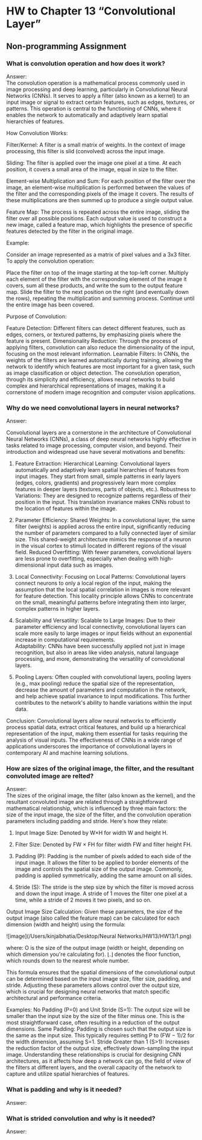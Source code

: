 # HW to Chapter 13 “Convolutional Layer”

## Non-programming Assignment

### What is convolution operation and how does it work?
Answer:  
The convolution operation is a mathematical process commonly used in image processing and deep learning, particularly in Convolutional Neural Networks (CNNs). It serves to apply a filter (also known as a kernel) to an input image or signal to extract certain features, such as edges, textures, or patterns. This operation is central to the functioning of CNNs, where it enables the network to automatically and adaptively learn spatial hierarchies of features.

How Convolution Works:  

Filter/Kernel: A filter is a small matrix of weights. In the context of image processing, this filter is slid (convolved) across the input image.

Sliding: The filter is applied over the image one pixel at a time. At each position, it covers a small area of the image, equal in size to the filter.

Element-wise Multiplication and Sum: For each position of the filter over the image, an element-wise multiplication is performed between the values of the filter and the corresponding pixels of the image it covers. The results of these multiplications are then summed up to produce a single output value.

Feature Map: The process is repeated across the entire image, sliding the filter over all possible positions. Each output value is used to construct a new image, called a feature map, which highlights the presence of specific features detected by the filter in the original image.

Example:  

Consider an image represented as a matrix of pixel values and a 3x3 filter. To apply the convolution operation:  

Place the filter on top of the image starting at the top-left corner.
Multiply each element of the filter with the corresponding element of the image it covers, sum all these products, and write the sum to the output feature map.
Slide the filter to the next position on the right (and eventually down the rows), repeating the multiplication and summing process.
Continue until the entire image has been covered.

Purpose of Convolution:  

Feature Detection: Different filters can detect different features, such as edges, corners, or textured patterns, by emphasizing pixels where the feature is present.
Dimensionality Reduction: Through the process of applying filters, convolution can also reduce the dimensionality of the input, focusing on the most relevant information.
Learnable Filters: In CNNs, the weights of the filters are learned automatically during training, allowing the network to identify which features are most important for a given task, such as image classification or object detection.
The convolution operation, through its simplicity and efficiency, allows neural networks to build complex and hierarchical representations of images, making it a cornerstone of modern image recognition and computer vision applications.

### Why do we need convolutional layers in neural networks?
Answer:   

Convolutional layers are a cornerstone in the architecture of Convolutional Neural Networks (CNNs), a class of deep neural networks highly effective in tasks related to image processing, computer vision, and beyond. Their introduction and widespread use have several motivations and benefits:

1. Feature Extraction:
Hierarchical Learning: Convolutional layers automatically and adaptively learn spatial hierarchies of features from input images. They start from small, simple patterns in early layers (edges, colors, gradients) and progressively learn more complex features in deeper layers (textures, parts of objects, etc.).
Robustness to Variations: They are designed to recognize patterns regardless of their position in the input. This translation invariance makes CNNs robust to the location of features within the image.  

2. Parameter Efficiency:
Shared Weights: In a convolutional layer, the same filter (weights) is applied across the entire input, significantly reducing the number of parameters compared to a fully connected layer of similar size. This shared-weight architecture mimics the response of a neuron in the visual cortex to stimuli located in different regions of the visual field.
Reduced Overfitting: With fewer parameters, convolutional layers are less prone to overfitting, especially when dealing with high-dimensional input data such as images.  

3. Local Connectivity:
Focusing on Local Patterns: Convolutional layers connect neurons to only a local region of the input, making the assumption that the local spatial correlation in images is more relevant for feature detection. This locality principle allows CNNs to concentrate on the small, meaningful patterns before integrating them into larger, complex patterns in higher layers.  

4. Scalability and Versatility:
Scalable to Large Images: Due to their parameter efficiency and local connectivity, convolutional layers can scale more easily to large images or input fields without an exponential increase in computational requirements.  
Adaptability: CNNs have been successfully applied not just in image recognition, but also in areas like video analysis, natural language processing, and more, demonstrating the versatility of convolutional layers.  

5. Pooling Layers:
Often coupled with convolutional layers, pooling layers (e.g., max pooling) reduce the spatial size of the representation, decrease the amount of parameters and computation in the network, and help achieve spatial invariance to input modifications. This further contributes to the network's ability to handle variations within the input data.  

Conclusion:
Convolutional layers allow neural networks to efficiently process spatial data, extract critical features, and build up a hierarchical representation of the input, making them essential for tasks requiring the analysis of visual inputs. The effectiveness of CNNs in a wide range of applications underscores the importance of convolutional layers in contemporary AI and machine learning solutions.

### How are sizes of the original image, the filter, and the resultant convoluted image are relted?
Answer:  
The sizes of the original image, the filter (also known as the kernel), and the resultant convoluted image are related through a straightforward mathematical relationship, which is influenced by three main factors: the size of the input image, the size of the filter, and the convolution operation parameters including padding and stride. Here's how they relate:

1. Input Image Size:
Denoted by W×H for width W and height H.  

2. Filter Size:
Denoted by 
FW × FH
​for filter width FW and filter height FH.  

3. Padding (P):
Padding is the number of pixels added to each side of the input image. It allows the filter to be applied to border elements of the image and controls the spatial size of the output image. Commonly, padding is applied symmetrically, adding the same amount on all sides.  

4. Stride (S):
The stride is the step size by which the filter is moved across and down the input image. A stride of 1 moves the filter one pixel at a time, while a stride of 2 moves it two pixels, and so on.  

Output Image Size Calculation:
Given these parameters, the size of the output image (also called the feature map) can be calculated for each dimension (width and height) using the formula:

![image](/Users/kinjalbhatia/Desktop/Neural Networks/HW13/HW13/1.png)

where:
O is the size of the output image (width or height, depending on which dimension you're calculating for).
⌊.⌋ denotes the floor function, which rounds down to the nearest whole number.  

This formula ensures that the spatial dimensions of the convolutional output can be determined based on the input image size, filter size, padding, and stride. Adjusting these parameters allows control over the output size, which is crucial for designing neural networks that match specific architectural and performance criteria.

Examples:
No Padding (P=0) and Unit Stride (S=1): The output size will be smaller than the input size by the size of the filter minus one. This is the most straightforward case, often resulting in a reduction of the output dimensions.
Same Padding: Padding is chosen such that the output size is the same as the input size. This typically requires setting P to (FW − 1)/2 for the width dimension, assuming S=1.
Stride Greater than 1 (S>1): Increases the reduction factor of the output size, effectively down-sampling the input image.
Understanding these relationships is crucial for designing CNN architectures, as it affects how deep a network can go, the field of view of the filters at different layers, and the overall capacity of the network to capture and utilize spatial hierarchies of features.

### What is padding and why is it needed?
Answer:  

### What is strided convolution and why is it needed?
Answer:  
